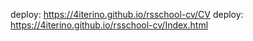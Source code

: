 deploy: https://4iterino.github.io/rsschool-cv/CV
deploy: https://4iterino.github.io/rsschool-cv/Index.html